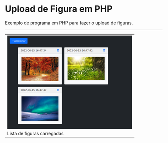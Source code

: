 # Upload de Figura em PHP
Exemplo de programa em PHP para fazer o upload de figuras.

------------------------------

<table><tr><td>
<img src="https://github.com/machadowma/upload-figura/blob/main/cadastro_de_figuras/tela.png" align="left" height="300" width="400">
</td></tr><tr><td>
Lista de figuras carregadas
</td></tr></table>
